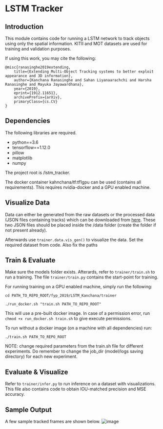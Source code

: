 # LSTM Tracker

## Introduction
This module contains code for running a LSTM network to track objects using only the 
spatial information. KITII and MOT datasets are used for training and validation purposes. 

If using this work, you may cite the following:
```
@misc{ranasinghe2019extending,
    title={Extending Multi-Object Tracking systems to better exploit appearance and 3D information},
    author={Kanchana Ranasinghe and Sahan Liyanaarachchi and Harsha Ranasinghe and Mayuka Jayawardhana},
    year={2019},
    eprint={1912.11651},
    archivePrefix={arXiv},
    primaryClass={cs.CV}
}
```

## Dependencies
The following libraries are required. 
* python==3.6
* tensorflow==1.12.0
* pillow
* matplotlib
* numpy

The project root is /lstm_tracker.

The docker container kahnchana/tf:tf1gpu can be used (contains all requirements). This
requires nvidia-docker and a GPU enabled machine. 

## Visualize Data
Data can either be generated from the raw datasets or the processed data (JSON files 
containing tracks) which can be downloaded from 
[here](https://drive.google.com/file/d/1CNcIsC0GPlGC9tbiKvXODuLM-aioBmLd/view?usp=sharing). These two 
JSON files should be placed inside the /data folder (create the folder if not present
already). 

Afterwards use ```trainer.data.vis_gen()``` to visualize the data. Set the required 
dataset from code. Also fix the paths 

## Train & Evaluate
Make sure the models folder exists. 
Afterards, refer to ```trainer/train.sh``` to run a training. The file ```trainer/train.py``` contains 
the start-point for training. 

For running training on a GPU enabled machine, simply run the following:
``` 
cd PATH_TO_REPO_ROOT/fyp_2019/LSTM_Kanchana/trainer

./run_docker.sh "train.sh PATH_TO_REPO_ROOT"
```
This will use a pre-built docker image. In case of a permission error, 
run ```chmod +x run_docker.sh train.sh``` to give execute permissions. 


To run without a docker image (on a machine with all dependencies) run:
```
./train.sh PATH_TO_REPO_ROOT
```

NOTE: change required parameters from the train.sh file for different experiments. Do 
remember to change the job_dir (model/logs saving directory) for each new experiment. 

## Evaluate & Visualize
Refer to ```trainer/infer.py``` to run inference on a dataset with visualizations. This 
file also contains code to obtain IOU-matched precision and MSE accuracy. 
 

## Sample Output
A few sample tracked frames are shown below.
![image](sample.jpeg)

